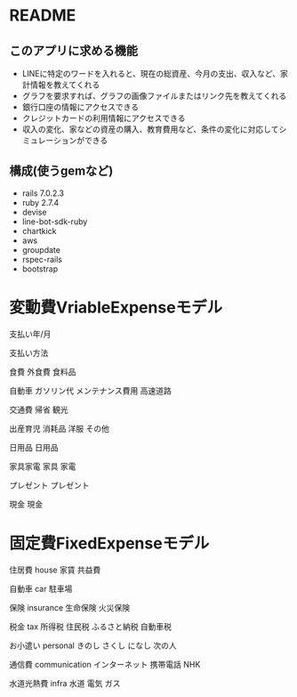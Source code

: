 # README

## このアプリに求める機能
- LINEに特定のワードを入れると、現在の総資産、今月の支出、収入など、家計情報を教えてくれる
- グラフを要求すれば、グラフの画像ファイルまたはリンク先を教えてくれる
- 銀行口座の情報にアクセスできる
- クレジットカードの利用情報にアクセスできる
- 収入の変化、家などの資産の購入、教育費用など、条件の変化に対応してシミュレーションができる

## 構成(使うgemなど)
- rails 7.0.2.3
- ruby 2.7.4
- devise
- line-bot-sdk-ruby
- chartkick
- aws
- groupdate
- rspec-rails
- bootstrap


# 変動費VriableExpenseモデル

支払い年/月

支払い方法


食費
  外食費
  食料品

自動車
  ガソリン代
  メンテナンス費用
  高速道路

交通費
  帰省
  観光

出産育児
  消耗品
  洋服
  その他

日用品
  日用品

家具家電
  家具
  家電

プレゼント
  プレゼント

現金
  現金


# 固定費FixedExpenseモデル
住居費 house
  家賃
  共益費

自動車 car
  駐車場

保険 insurance
  生命保険
  火災保険

税金 tax
  所得税
  住民税
  ふるさと納税
  自動車税

お小遣い personal
  きのし
  さくし
  になし
  次の人

通信費 communication
  インターネット
  携帯電話
  NHK

水道光熱費 infra
  水道
  電気
  ガス